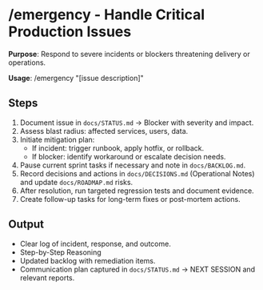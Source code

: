 ﻿---
description: "Respond to severe incidents or blockers threatening delivery or operations. Usage /emergency [issue description]"
---

# /emergency - Handle Critical Production Issues

**Purpose**: Respond to severe incidents or blockers threatening delivery or operations.

**Usage**: /emergency "[issue description]"

## Steps
1. Document issue in `docs/STATUS.md` → Blocker with severity and impact.
2. Assess blast radius: affected services, users, data.
3. Initiate mitigation plan:
   - If incident: trigger runbook, apply hotfix, or rollback.
   - If blocker: identify workaround or escalate decision needs.
4. Pause current sprint tasks if necessary and note in `docs/BACKLOG.md`.
5. Record decisions and actions in `docs/DECISIONS.md` (Operational Notes) and update `docs/ROADMAP.md` risks.
6. After resolution, run targeted regression tests and document evidence.
7. Create follow-up tasks for long-term fixes or post-mortem actions.

## Output
- Clear log of incident, response, and outcome.
- Step-by-Step Reasoning
- Updated backlog with remediation items.
- Communication plan captured in `docs/STATUS.md` → NEXT SESSION and relevant reports.